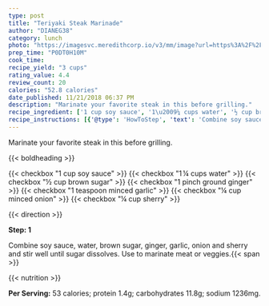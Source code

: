 ```yaml
---
type: post
title: "Teriyaki Steak Marinade"
author: "DIANEG38"
category: lunch
photo: "https://imagesvc.meredithcorp.io/v3/mm/image?url=https%3A%2F%2Fimages.media-allrecipes.com%2Fuserphotos%2F586610.jpg"
prep_time: "P0DT0H10M"
cook_time: 
recipe_yield: "3 cups"
rating_value: 4.4
review_count: 20
calories: "52.8 calories"
date_published: 11/21/2018 06:37 PM
description: "Marinate your favorite steak in this before grilling."
recipe_ingredient: ['1 cup soy sauce', '1\u2009¼ cups water', '½ cup brown sugar', '1 pinch ground ginger', '1 teaspoon minced garlic', '¼ cup minced onion', '¼ cup sherry']
recipe_instructions: [{'@type': 'HowToStep', 'text': 'Combine soy sauce, water, brown sugar, ginger, garlic, onion and sherry and stir well until sugar dissolves.  Use to marinate meat or veggies.\n'}]
---
```


Marinate your favorite steak in this before grilling. 

{{< boldheading >}}

{{< checkbox "1 cup soy sauce" >}}
{{< checkbox "1 ¼ cups water" >}}
{{< checkbox "½ cup brown sugar" >}}
{{< checkbox "1 pinch ground ginger" >}}
{{< checkbox "1 teaspoon minced garlic" >}}
{{< checkbox "¼ cup minced onion" >}}
{{< checkbox "¼ cup sherry" >}}


{{< direction >}}

**Step: 1**

Combine soy sauce, water, brown sugar, ginger, garlic, onion and sherry and stir well until sugar dissolves.  Use to marinate meat or veggies.{{< span >}}

{{< nutrition >}}

**Per Serving:** 53 calories; protein 1.4g; carbohydrates 11.8g; sodium 1236mg.